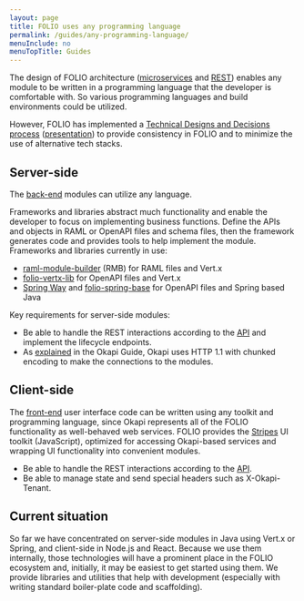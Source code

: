 ```yaml
---
layout: page
title: FOLIO uses any programming language
permalink: /guides/any-programming-language/
menuInclude: no
menuTopTitle: Guides
---
```


The design of FOLIO architecture
([microservices](/reference/glossary/#microservices) and [REST](/reference/glossary/#rest))
enables any module to be written in a programming language that the developer is comfortable with. So various programming languages and build environments could be utilized.

However, FOLIO has implemented a [Technical Designs and Decisions process](https://wiki.folio.org/display/DD/Technical+Designs+and+Decisions)
([presentation](https://docs.google.com/presentation/d/1y0xil4ThREq2mmuVtx1LxiPnvuGwVbBt65LV8EkU9zQ/edit?usp=sharing))
to provide consistency in FOLIO and to minimize the use of alternative tech stacks.

## Server-side

The [back-end](/source-code/#server-side) modules can utilize any language.

Frameworks and libraries abstract much functionality and enable the developer to focus on implementing business functions. Define the APIs and objects in RAML or OpenAPI files and schema files, then the framework generates code and provides tools to help implement the module. Frameworks and libraries currently in use:

* [raml-module-builder](https://github.com/folio-org/raml-module-builder) (RMB) for RAML files and Vert.x
* [folio-vertx-lib](https://github.com/folio-org/folio-vertx-lib) for OpenAPI files and Vert.x
* [Spring Way](https://docs.google.com/presentation/d/1YgDCBimLTQ1ou-fPhvyKbWpVkec3Goa8lyJJe2hcLHk/edit) and [folio-spring-base](https://github.com/folio-org/folio-spring-base) for OpenAPI files and Spring based Java

Key requirements for server-side modules:

* Be able to handle the REST interactions according to the [API](/reference/api/) and implement the lifecycle endpoints.
* As [explained](https://github.com/folio-org/okapi/blob/master/doc/guide.md#chunked) in the Okapi Guide, Okapi uses HTTP 1.1 with chunked encoding to make the connections to the modules.

## Client-side

The [front-end](/source-code/#client-side) user interface code can be written using any toolkit and programming language, since Okapi represents all of the FOLIO functionality as well-behaved web services.
FOLIO provides the [Stripes](/source-code/#client-side) UI toolkit (JavaScript), optimized for accessing Okapi-based services and wrapping UI functionality into convenient modules.

* Be able to handle the REST interactions according to the [API](/reference/api/).
* Be able to manage state and send special headers such as X-Okapi-Tenant.

## Current situation

So far we have concentrated on server-side modules in Java using Vert.x or Spring, and
client-side in Node.js and React. Because we use them internally, those technologies will have
a prominent place in the FOLIO ecosystem and, initially, it may be easiest
to get started using them. We provide libraries and utilities that
help with development (especially with writing standard boiler-plate code and
scaffolding).


